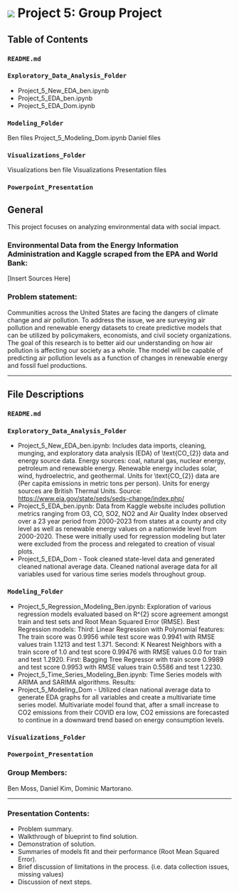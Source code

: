 # ![](https://ga-dash.s3.amazonaws.com/production/assets/logo-9f88ae6c9c3871690e33280fcf557f33.png) Project 5: Group Project  

## Table of Contents

### `README.md`
### `Exploratory_Data_Analysis_Folder`
- Project_5_New_EDA_ben.ipynb
- Project_5_EDA_ben.ipynb
- Project_5_EDA_Dom.ipynb
### `Modeling_Folder`
Ben files
Project_5_Modeling_Dom.ipynb
Daniel files
### `Visualizations_Folder`
Visualizations ben file
Visualizations Presentation files
### `Powerpoint_Presentation`

## General 

This project focuses on analyzing environmental data with social impact.

### Environmental Data from the Energy Information Administration and Kaggle scraped from the EPA and World Bank:

[Insert Sources Here]

### Problem statement:

Communities across the United States are facing the dangers of climate change and air pollution. To address the issue, we are surveying air pollution and renewable energy datasets to create predictive models that can be utilized by policymakers, economists, and civil society organizations. The goal of this research is to better aid our understanding on how air pollution is affecting our society as a whole. The model will be capable of predicting air pollution levels as a function of changes in renewable energy  and fossil fuel productions.    

---

## File Descriptions 

### `README.md`
### `Exploratory_Data_Analysis_Folder`
- Project_5_New_EDA_ben.ipynb: Includes data imports, cleaning, munging, and exploratory data analysis (EDA) of \text{CO_{2}} data and energy source data. Energy sources: coal, natural gas, nuclear energy, petroleum and renewable energy. Renewable energy includes solar, wind, hydroelectric, and geothermal. Units for \text{CO_{2}} data are (Per capita emissions in metric tons per person). Units for energy sources are British Thermal Units. Source: https://www.eia.gov/state/seds/seds-change/index.php/
- Project_5_EDA_ben.ipynb: Data from Kaggle website includes pollution metrics ranging from O3, CO, SO2, NO2 and Air Quality Index observed over a 23 year period from 2000-2023 from states at a county and city level as well as renewable energy values on a nationwide level from 2000-2020. These were initially used for regression modeling but later were excluded from the process and relegated to creation of visual plots. 
- Project_5_EDA_Dom - Took cleaned state-level data and generated cleaned national average data. Cleaned national average data for all variables used for various time series models throughout group.
### `Modeling_Folder`
- Project_5_Regression_Modeling_Ben.ipynb: Exploration of various regression models evaluated based on R^{2} score agreement amongst train and test sets and Root Mean Squared Error (RMSE). Best Regression models: Third: Linear Regression with Polynomial features: The train score was 0.9956 while test score was 0.9941 with RMSE values train 1.1213 and test 1.371. Second: K Nearest Neighbors with a train score of 1.0 and test score 0.99476 with RMSE values 0.0 for train and test 1.2920. First: Bagging Tree Regressor with train score 0.9989 and test score 0.9953 with RMSE values train 0.5586 and test 1.2230. 
- Project_5_Time_Series_Modeling_Ben.ipynb: Time Series models with ARIMA and SARIMA algorithms. Results:
- Project_5_Modeling_Dom - Utilized clean national average data to generate EDA graphs for all variables and create a multivariate time series model. Multivariate model found that, after a small increase to CO2 emissions from their COVID era low, CO2 emissions are forecasted to continue in a downward trend based on energy consumption levels.

### `Visualizations_Folder`
### `Powerpoint_Presentation`

### Group Members:

Ben Moss, Daniel Kim, Dominic Martorano.

---

### Presentation Contents:

- Problem summary.
- Walkthrough of blueprint to find solution.
- Demonstration of solution.
- Summaries of models fit and their performance (Root Mean Squared Error). 
- Brief discussion of limitations in the process. (i.e. data collection issues, missing values)
- Discussion of next steps.
